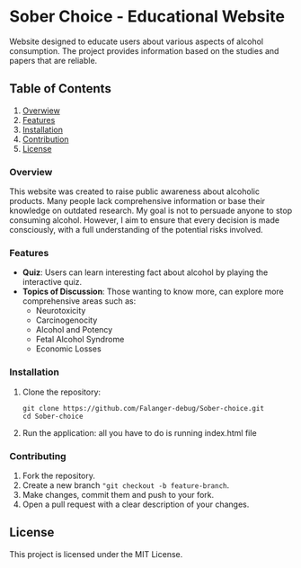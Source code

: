 # Sober Choice - Educational Website
Website designed to educate users about various aspects of alcohol consumption. The project provides information based on the studies and papers that are reliable.
## Table of Contents
1. [Overwiew](#overview)
2. [Features](#features)
3. [Installation](#installation)
4. [Contribution](#contributing)
5. [License](#license)
### Overview
This website was created to raise public awareness about alcoholic products. Many people lack comprehensive information or base their knowledge on outdated research. 
My goal is not to persuade anyone to stop consuming alcohol. However, I aim to ensure that every decision is made consciously, with a full understanding of the potential risks involved.
### Features
- **Quiz**: Users can learn interesting fact about alcohol by playing the interactive quiz.
- **Topics of Discussion**: Those wanting to know more, can explore more comprehensive areas such as:
  - Neurotoxicity
  - Carcinogenocity
  - Alcohol and Potency
  - Fetal Alcohol Syndrome
  - Economic Losses
### Installation
1. Clone the repository:
   ```
   git clone https://github.com/Falanger-debug/Sober-choice.git
   cd Sober-choice
   ```
2. Run the application:
   all you have to do is running index.html file
### Contributing
1. Fork the repository.
2. Create a new branch ```"git checkout -b feature-branch```.
3. Make changes, commit them and push to your fork.
4. Open a pull request with a clear description of your changes.
## License
This project is licensed under the MIT License.
